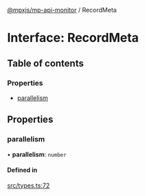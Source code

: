[@mpxjs/mp-api-monitor](../index.md) / RecordMeta

# Interface: RecordMeta

## Table of contents

### Properties

- [parallelism](RecordMeta.md#parallelism)

## Properties

### parallelism

• **parallelism**: `number`

#### Defined in

[src/types.ts:72](https://github.com/mpx-ecology/mp-api-monitor/blob/95e0f31/src/types.ts#L72)
